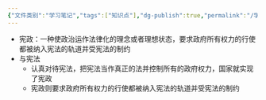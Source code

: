 ```yaml
---
{"文件类别":"学习笔记","tags":["知识点"],"dg-publish":true,"permalink":"/学习笔记studyup/知识点cheese/宪政/","dgPassFrontmatter":true,"created":"2024-09-23T11:41:05.029+08:00","updated":"2024-09-23T11:47:46.430+08:00"}
---
```


- 宪政：一种使政治运作法律化的理念或者理想状态，要求政府所有权力的行使都被纳入宪法的轨道并受宪法的制约
- 与宪法
	- 认真对待宪法，把宪法当作真正的法并控制所有的政府权力，国家就实现了宪政
	- 宪政则要求政府所有权力的行使都被纳入宪法的轨道并受宪法的制约